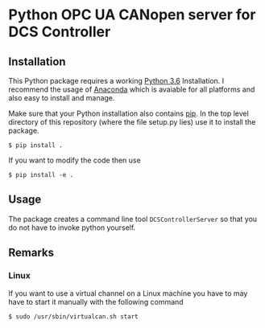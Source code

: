 # Python OPC UA CANopen server for DCS Controller

## Installation
This Python package requires a working [Python 3.6](https://www.python.org/ "Official Python Homepage") Installation. I recommend the usage of [Anaconda](https://anaconda.org/ "Official Anaconda Homepage") which is avaiable for all platforms and also easy to install and manage.

Make sure that your Python installation also contains [pip](https://pypi.org/project/pip/). In the top level directory of this repository (where the file setup.py lies) use it to install the package.

    $ pip install .

If you want to modify the code then use

    $ pip install -e .

## Usage
The package creates a command line tool `DCSControllerServer` so that you do not have to invoke python yourself.

## Remarks
### Linux
If you want to use a virtual channel on a Linux machine you have to may have to start it manually with the following command

    $ sudo /usr/sbin/virtualcan.sh start
